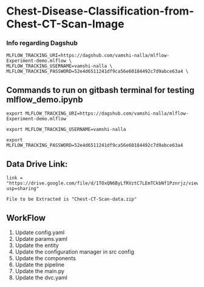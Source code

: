 # Chest-Disease-Classification-from-Chest-CT-Scan-Image

### Info regarding Dagshub
```
MLFLOW_TRACKING_URI=https://dagshub.com/vamshi-nalla/mlflow-Experiment-demo.mlflow \
MLFLOW_TRACKING_USERNAME=vamshi-nalla \
MLFLOW_TRACKING_PASSWORD=52e4d6511241df9ca56e60184492c7d9abce63a4 \
```


## Commands to run on gitbash terminal for testing mlflow_demo.ipynb

```
export MLFLOW_TRACKING_URI=https://dagshub.com/vamshi-nalla/mlflow-Experiment-demo.mlflow

export MLFLOW_TRACKING_USERNAME=vamshi-nalla 

export MLFLOW_TRACKING_PASSWORD=52e4d6511241df9ca56e60184492c7d9abce63a4 
```

## Data Drive Link: 
```
link = "https://drive.google.com/file/d/1TOxQN6ByLfRVztC7LEmTCkbNf1Pznrjz/view?usp=sharing"
```

``` File to be Extracted is "Chest-CT-Scan-data.zip" ```

## WorkFlow 

1. Update config.yaml
2. Update params.yaml
3. Update the entity
4. Update the configuration manager in src config
5. Update the components
6. Update the pipeline
7. Update the main.py
8. Update the dvc.yaml


